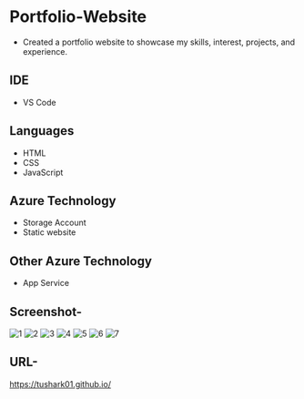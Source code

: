 # Portfolio-Website
- Created a portfolio website to showcase my skills, interest, projects, and experience.

## IDE 
- VS Code

## Languages
- HTML
- CSS
- JavaScript

## Azure Technology 
- Storage Account
- Static website

## Other Azure Technology
- App Service

## Screenshot-

![1](https://user-images.githubusercontent.com/70583158/178140029-35d592eb-ffa0-4e12-8ab4-c827492c8e92.png)
![2](https://user-images.githubusercontent.com/70583158/178140037-a7fb04a0-df9d-409c-9c25-42809738ec15.png)
![3](https://user-images.githubusercontent.com/70583158/178140041-533c39da-cddd-48f2-8a10-3fd85e3b07a7.png)
![4](https://user-images.githubusercontent.com/70583158/178140042-f838c449-0edd-426b-bfb6-6d37456b89b1.png)
![5](https://user-images.githubusercontent.com/70583158/178140057-19350e40-adb2-4807-9c43-ef1fe6e2f9f3.png)
![6](https://user-images.githubusercontent.com/70583158/178140062-7ca113f6-2ef9-4f7c-acb6-b9c9565c5b38.png)
![7](https://user-images.githubusercontent.com/70583158/178140066-de9d964a-76c9-4d51-bcd3-3d530ba7e672.png)

## URL-
https://tushark01.github.io/
